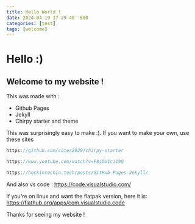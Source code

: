 ```yaml
---
title: Hello World !
date: 2024-04-19 17-29-40 -500
categories: [test]
tags: [welcome]
---
```


# Hello :)
## Welcome to my website !

This was made with :
* Github Pages
* Jekyll
* Chirpy starter and theme

This was surprisingly easy to make :).
If you want to make your own, use these sites 

```javascript
https://github.com/cotes2020/chirpy-starter

https://www.youtube.com/watch?v=F8iOU1ci19Q

https://heckintechin.tech/posts/GitHub-Pages-Jekyll/
```

And also vs code :
https://code.visualstudio.com/

If you're on linux and want the flatpak version, here it is:
https://flathub.org/apps/com.visualstudio.code

Thanks for seeing my website !
